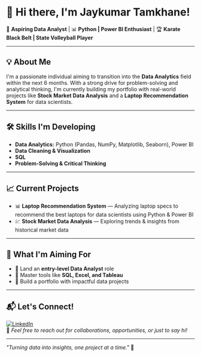 # 👋 Hi there, I'm Jaykumar Tamkhane!

🎯 **Aspiring Data Analyst** | 📊 **Python | Power BI Enthusiast** | 🏆 **Karate Black Belt | State Volleyball Player**

---

## 💡 About Me
I'm a passionate individual aiming to transition into the **Data Analytics** field within the next 6 months. With a strong drive for problem-solving and analytical thinking, I'm currently building my portfolio with real-world projects like **Stock Market Data Analysis** and a **Laptop Recommendation System** for data scientists.

---

## 🛠️ Skills I'm Developing
- **Data Analytics:** Python (Pandas, NumPy, Matplotlib, Seaborn), Power BI  
- **Data Cleaning & Visualization**  
- **SQL**  
- **Problem-Solving & Critical Thinking**  

---

## 📈 Current Projects
- 📊 **Laptop Recommendation System** — Analyzing laptop specs to recommend the best laptops for data scientists using Python & Power BI  
- 💹 **Stock Market Data Analysis** — Exploring trends & insights from historical market data  

---

## 🚀 What I'm Aiming For
- 💼 Land an **entry-level Data Analyst** role  
- 🧠 Master tools like **SQL, Excel, and Tableau**  
- 🌟 Build a portfolio with impactful data projects  

---

## 📬 Let's Connect!
[![LinkedIn](https://img.shields.io/badge/LinkedIn-blue?style=flat&logo=linkedin)](www.linkedin.com/in/jay-tamkhane-337657206)  
💌 *Feel free to reach out for collaborations, opportunities, or just to say hi!*

---

*"Turning data into insights, one project at a time."* 🚀
